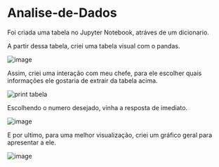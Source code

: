 # Analise-de-Dados

Foi criada uma tabela no Jupyter Notebook, atráves de um dicionario.

A partir dessa tabela, criei uma tabela visual com o pandas.



![image](https://github.com/brunogboy/Analise-de-Dados/assets/165103663/d4167d87-c0eb-4f41-881e-472b8b5dfc24)


Assim, criei uma interação com meu chefe, para ele escolher quais informações ele gostaria de extrair da tabela acima.


![print tabela](https://github.com/brunogboy/Analise-de-Dados/assets/165103663/67035ce5-be0a-4f06-bdc4-75c81e6ddc4f)


Escolhendo o numero desejado, vinha a resposta de imediato.



![image](https://github.com/brunogboy/Analise-de-Dados/assets/165103663/c16e4721-7505-4bc2-b5c9-858464e73fdb)


E por ultimo, para uma melhor visualização, criei um gráfico geral para apresentar a ele.



![image](https://github.com/brunogboy/Analise-de-Dados/assets/165103663/d108da41-b7dc-4fa6-913f-ff50a1c0e841)
